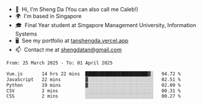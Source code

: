 <!---
tan-sd/tan-sd is a ✨ special ✨ repository because its `README.md` (this file) appears on your GitHub profile.
You can click the Preview link to take a look at your changes.
--->
- 👋  Hi, I'm Sheng Da (You can also call me Caleb!)
- 🌍  I'm based in Singapore
- 🎓  Final Year student at Singapore Management University, Information Systems
- 🖥️  See my portfolio at [tanshengda.vercel.app](https://tanshengda.vercel.app/)
- 📫  Contact me at [shengdatan@gmail.com](mailto:shengdatan@gmail.com)

<!--START_SECTION:waka-->

```txt
From: 25 March 2025 - To: 01 April 2025

Vue.js       14 hrs 22 mins  ███████████████████████▓░   94.72 %
JavaScript   22 mins         ▓░░░░░░░░░░░░░░░░░░░░░░░░   02.51 %
Python       19 mins         ▓░░░░░░░░░░░░░░░░░░░░░░░░   02.09 %
CSV          2 mins          ░░░░░░░░░░░░░░░░░░░░░░░░░   00.31 %
CSS          2 mins          ░░░░░░░░░░░░░░░░░░░░░░░░░   00.27 %
```

<!--END_SECTION:waka-->
